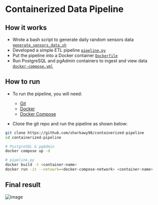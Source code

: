 # Containerized Data Pipeline

## How it works
- Wrote a bash script to generate daily random sensors data [`generate_sensors_data.sh`](/generate_sensors_data.sh)
- Developed a simple ETL pipeline [`pipeline.py`](/pipeline.py)
- Put the pipeline into a Docker container [`Dockerfile`](/Dockerfile)
- Run PostgreSQL and pgAdmin containers to ingest and view data [`docker-compose.yml`](/docker-compose.yml)


## How to run
- To run the pipeline, you will need:
  - [Git](https://git-scm.com/book/en/v2/Getting-Started-Installing-Git)
  - [Docker](https://docs.docker.com/get-docker/)
  - [Docker Compose](https://docs.docker.com/compose/install/)

- Clone the git repo and run the pipeline as shown below:
```bash
git clone https://github.com/sharkawy98/containerized-pipeline
cd containerized-pipeline

# PostgreSQL & pgAdmin
docker compose up -d

# pipeline.py
docker build -t <container-name>
docker run -it --netowrk=<docker-compose-network> <container-name>
```

## Final result
![image](https://user-images.githubusercontent.com/36075516/172742856-3578d7bf-cb91-4ea5-9a1c-b279e0105128.png)
